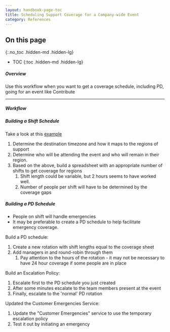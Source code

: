 ```yaml
---
layout: handbook-page-toc
title: Scheduling Support Coverage for a Company-wide Event
category: References
---
```


## On this page
{:.no_toc .hidden-md .hidden-lg}

- TOC
{:toc .hidden-md .hidden-lg}

##### Overview

Use this workflow when you want to get a coverage schedule, including PD, going for an event like Contribute

---
##### Workflow

##### Building a Shift Schedule

Take a look at this [example](https://docs.google.com/spreadsheets/d/1HcGQNfjmNRapB3gpxTcIzn2zf_ppg8SOVuhd5t1cH0I/edit#gid=278887560)

1. Determine the destination timezone and how it maps to the regions of support
1. Determine who will be attending the event and who will remain in their region.
1. Based on the above, build a spreadsheet with an appropriate number of shifts to get coverage for regions
   1. Shift length could be variable, but 2 hours seems to have worked well.
   1. Number of people per shift will have to be determined by the coverage gaps

##### Building a PD Schedule
- People on shift will handle emergencies
- It may be preferable to create a PD schedule to help facilitate emergency coverage.

Build a PD schedule:
1. Create a new rotation with shift lengths equal to the coverage sheet
1. Add managers in and round-robin through them
   1. Pay attention to the hours of the rotation - it may not be necessary to have 24 hour coverage if some people are in place

Build an Escalation Policy:
1. Escalate first to the PD schedule you just created
1. After some minutes escalate to the team members present at the event
1. Finally, escalate to the 'normal' PD rotation

Updated the Customer Emergencies Service:
1. Update the "Customer Emergencies" service to use the temporary escalation policy
1. Test it out by initiating an emergency

